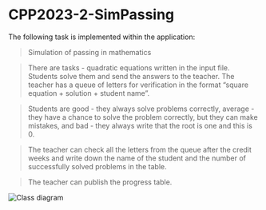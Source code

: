 # CPP2023-2-SimPassing

The following task is implemented within the application:

> Simulation of passing in mathematics 

> There are tasks - quadratic equations written in the input file. Students solve them and send the answers to the teacher. The teacher has a queue of letters for verification in the format “square equation + solution + student name”. 

> Students are good - they always solve problems correctly, average - they have a chance to solve the problem correctly, but they can make mistakes, and bad - they always write that the root is one and this is 0. 

> The teacher can check all the letters from the queue after the credit weeks and write down the name of the student and the number of successfully solved problems in the table. 

>The teacher can publish the progress table.

![Сlass diagram](https://github.com/Darknessich/CPP2023-2-SimPassing/blob/main/Сlass%20diagram.png)
